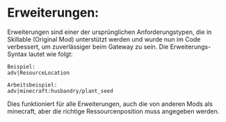 # Erweiterungen:

Erweiterungen sind einer der ursprünglichen Anforderungstypen, die in Skillable (Original Mod) unterstützt werden und wurde nun im Code verbessert, um zuverlässiger beim Gateway zu sein. Die Erweiterungs-Syntax lautet wie folgt:

    Beispiel:
    adv|ResourceLocation
    
    Arbeitsbeispiel:
    adv|minecraft:husbandry/plant_seed
    

Dies funktioniert für alle Erweiterungen, auch die von anderen Mods als minecraft, aber die richtige Ressourcenposition muss angegeben werden.